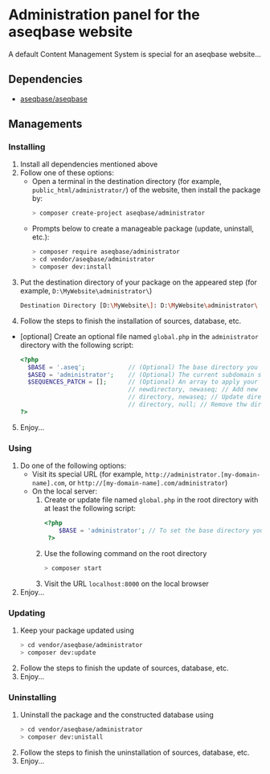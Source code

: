 # Administration panel for the aseqbase website
A default Content Management System is special for an aseqbase website...
## Dependencies
* <a href="http://github.com//aseqbase/aseqbase">aseqbase/aseqbase</a>
<h2>Managements</h2>
<h3>Installing</h3>

  1. Install all dependencies mentioned above
  2. Follow one of these options:
		* Open a terminal in the destination directory (for example, `public_html/administrator/`) of the website, then install the package by:
			``` bash
			> composer create-project aseqbase/administrator
			```
		* Prompts below to create a manageable package (update, uninstall, etc.):
			``` bash
			> composer require aseqbase/administrator
			> cd vendor/aseqbase/administrator
			> composer dev:install
			```
  3. Put the destination directory of your package on the appeared step (for example, `D:\MyWebsite\administrator\`)
		``` bash
		Destination Directory [D:\MyWebsite\]: D:\MyWebsite\administrator\
		```
  4. Follow the steps to finish the installation of sources, database, etc.
  * [optional] Create an optional file named `global.php` in the `administrator` directory with the following script:
	  ``` php
	  <?php
		$BASE = '.aseq'; 			// (Optional) The base directory you want to inherit all properties except what you changed
		$ASEQ = 'administrator'; 	// (Optional) The current subdomain sequence, or leave null if this file is in the root directory
		$SEQUENCES_PATCH = [];		// (Optional) An array to apply your custom changes in \_::$Sequences
									// newdirectory, newaseq; // Add new directory to the \_::$Sequences
									// directory, newaseq; // Update directory in the \_::$Sequences
									// directory, null; // Remove thw directory from the \_::$Sequences
	  ?>
	  ```
  5. Enjoy...
<h3>Using</h3>

  1. Do one of the following options:
	  	* Visit its special URL (for example, `http://administrator.[my-domain-name].com`, or `http://[my-domain-name].com/administrator`)
		* On the local server:
			1. Create or update file named `global.php` in the root directory with at least the following script:
	  			``` php
	  			<?php
					$BASE = 'administrator'; // To set the base directory you want to see at the root of `localhost`
	 			 ?>
	  			```
			2. Use the following command on the root directory
				``` bash
				> composer start
		  		```
		  	3. Visit the URL `localhost:8000` on the local browser
  2. Enjoy...

<h3>Updating</h3>

  1. Keep your package updated using
		``` bash
  		> cd vendor/aseqbase/administrator
		> composer dev:update
		```
  2. Follow the steps to finish the update of sources, database, etc.
  3. Enjoy...

<h3>Uninstalling</h3>

  1. Uninstall the package and the constructed database using
		``` bash
  		> cd vendor/aseqbase/administrator
		> composer dev:unistall
		```
  2. Follow the steps to finish the uninstallation of sources, database, etc.
  3. Enjoy...
